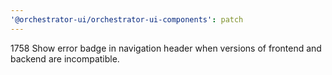 ```yaml
---
'@orchestrator-ui/orchestrator-ui-components': patch
---
```


1758 Show error badge in navigation header when versions of frontend and backend are incompatible.
